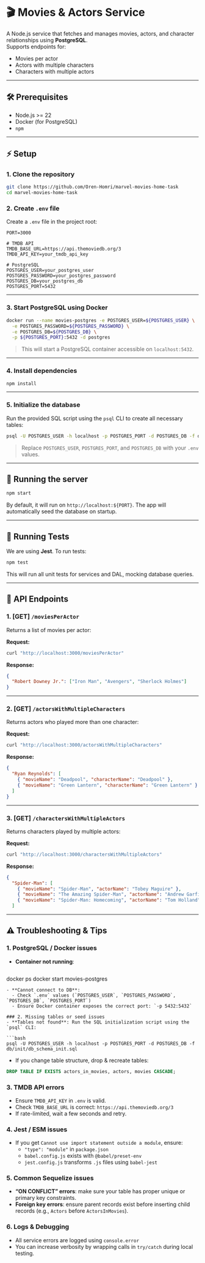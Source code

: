# 🎬 Movies & Actors Service

A Node.js service that fetches and manages movies, actors, and character relationships using **PostgreSQL**.  
Supports endpoints for:
- Movies per actor
- Actors with multiple characters
- Characters with multiple actors

---

## 🛠 Prerequisites

- Node.js >= 22  
- Docker (for PostgreSQL)  
- `npm`  

---

## ⚡ Setup

### 1. Clone the repository

```bash
git clone https://github.com/Oren-Homri/marvel-movies-home-task
cd marvel-movies-home-task
```

### 2. Create `.env` file

Create a `.env` file in the project root:

```env
PORT=3000

# TMDB API
TMDB_BASE_URL=https://api.themoviedb.org/3
TMDB_API_KEY=your_tmdb_api_key

# PostgreSQL
POSTGRES_USER=your_postgres_user
POSTGRES_PASSWORD=your_postgres_password
POSTGRES_DB=your_postgres_db
POSTGRES_PORT=5432
```

---

### 3. Start PostgreSQL using Docker

```bash
docker run --name movies-postgres -e POSTGRES_USER=${POSTGRES_USER} \
  -e POSTGRES_PASSWORD=${POSTGRES_PASSWORD} \
  -e POSTGRES_DB=${POSTGRES_DB} \
  -p ${POSTGRES_PORT}:5432 -d postgres
```

> This will start a PostgreSQL container accessible on `localhost:5432`.

---

### 4. Install dependencies

```bash
npm install
```

---

### 5. Initialize the database

Run the provided SQL script using the `psql` CLI to create all necessary tables:

```bash
psql -U POSTGRES_USER -h localhost -p POSTGRES_PORT -d POSTGRES_DB -f db/init/db_schema_init.sql
```

> Replace `POSTGRES_USER`, `POSTGRES_PORT`, and `POSTGRES_DB` with your `.env` values.

---

## 🚀 Running the server

```bash
npm start
```

By default, it will run on `http://localhost:${PORT}`. The app will automatically seed the database on startup.

---

## 🧪 Running Tests

We are using **Jest**. To run tests:

```bash
npm test
```

This will run all unit tests for services and DAL, mocking database queries.

---

## 📡 API Endpoints

### 1. [GET] `/moviesPerActor`

Returns a list of movies per actor:

**Request:**

```bash
curl "http://localhost:3000/moviesPerActor"
```

**Response:**

```json
{
  "Robert Downey Jr.": ["Iron Man", "Avengers", "Sherlock Holmes"]
}
```

---

### 2. [GET] `/actorsWithMultipleCharacters`

Returns actors who played more than one character:

**Request:**

```bash
curl "http://localhost:3000/actorsWithMultipleCharacters"
```

**Response:**

```json
{
  "Ryan Reynolds": [
    { "movieName": "Deadpool", "characterName": "Deadpool" },
    { "movieName": "Green Lantern", "characterName": "Green Lantern" }
  ]
}
```

---

### 3. [GET] `/charactersWithMultipleActors`

Returns characters played by multiple actors:

**Request:**

```bash
curl "http://localhost:3000/charactersWithMultipleActors"
```

**Response:**

```json
{
  "Spider-Man": [
    { "movieName": "Spider-Man", "actorName": "Tobey Maguire" },
    { "movieName": "The Amazing Spider-Man", "actorName": "Andrew Garfield" },
    { "movieName": "Spider-Man: Homecoming", "actorName": "Tom Holland" }
  ]
```

---

## ⚠️ Troubleshooting & Tips

### 1. PostgreSQL / Docker issues
- **Container not running**:  
  ```bash
docker ps
docker start movies-postgres
```  
- **Cannot connect to DB**:  
  - Check `.env` values (`POSTGRES_USER`, `POSTGRES_PASSWORD`, `POSTGRES_DB`, `POSTGRES_PORT`)  
  - Ensure Docker container exposes the correct port: `-p 5432:5432`  

### 2. Missing tables or seed issues
- **Tables not found**: Run the SQL initialization script using the `psql` CLI:

```bash
psql -U POSTGRES_USER -h localhost -p POSTGRES_PORT -d POSTGRES_DB -f db/init/db_schema_init.sql
```

- If you change table structure, drop & recreate tables:

```sql
DROP TABLE IF EXISTS actors_in_movies, actors, movies CASCADE;
```

### 3. TMDB API errors
- Ensure `TMDB_API_KEY` in `.env` is valid.  
- Check `TMDB_BASE_URL` is correct: `https://api.themoviedb.org/3`  
- If rate-limited, wait a few seconds and retry.

### 4. Jest / ESM issues
- If you get `Cannot use import statement outside a module`, ensure:
  - `"type": "module"` in `package.json`  
  - `babel.config.js` exists with `@babel/preset-env`  
  - `jest.config.js` transforms `.js` files using `babel-jest`  

### 5. Common Sequelize issues
- **“ON CONFLICT” errors**: make sure your table has proper unique or primary key constraints.  
- **Foreign key errors**: ensure parent records exist before inserting child records (e.g., `Actors` before `ActorsInMovies`).  

### 6. Logs & Debugging
- All service errors are logged using `console.error`  
- You can increase verbosity by wrapping calls in `try/catch` during local testing.
